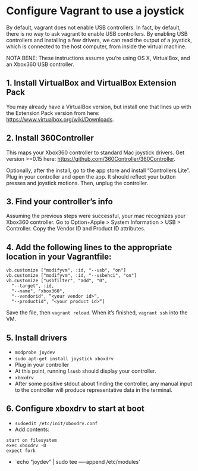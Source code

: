 # Configure Vagrant to use a joystick

By default, vagrant does not enable USB controllers. In fact, by default, there is no way to ask vagrant to enable USB controllers. By enabling USB controllers and installing a few drivers, we can read the output of a joystick, which is connected to the host computer, from inside the virtual machine.

NOTA BENE: These instructions assume you’re using OS X, VirtualBox, and an Xbox360 USB controller.

## 1. Install VirtualBox and VirtualBox Extension Pack
You may already have a VirtualBox version, but install one that lines up with the Extension Pack version from here: https://www.virtualbox.org/wiki/Downloads.

## 2. Install 360Controller
This maps your Xbox360 controller to standard Mac joystick drivers. Get version >=0.15 here: https://github.com/360Controller/360Controller.

Optionally, after the install, go to the app store and install “Controllers Lite”. Plug in your controller and open the app. It should reflect your button presses and joystick motions. Then, unplug the controller.

## 3. Find your controller’s info
Assuming the previous steps were successful, your mac recognizes your Xbox360 controller. Go to Option+Apple > System Information > USB > Controller. Copy the Vendor ID and Product ID attributes.

## 4. Add the following lines to the appropriate location in your Vagrantfile:
```
vb.customize ["modifyvm", :id, "--usb", "on"]
vb.customize ["modifyvm", :id, "--usbehci", "on"]
vb.customize ["usbfilter", "add", "0",
  "--target", :id,
  "--name", "xbox360",
  "--vendorid", “<your vendor id>“,
  "--productid", “<your product id>“]
```

Save the file, then `vagrant reload`. When it’s finished, `vagrant ssh` into the VM.

## 5. Install drivers
* `modprobe joydev`
* `sudo apt-get install joystick xboxdrv`
* Plug in your controller
* At this point, running `lsusb` should display your controller.
* `xboxdrv`
* After some positive stdout about finding the controller, any manual input to the controller will produce representative data in the terminal.

## 6. Configure xboxdrv to start at boot
* `sudoedit /etc/init/xboxdrv.conf`
* Add contents:
```
start on filesystem
exec xboxdrv -D
expect fork
```
* `echo “joydev” | sudo tee —-append /etc/modules’